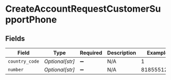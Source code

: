 # CreateAccountRequestCustomerSupportPhone


## Fields

| Field              | Type               | Required           | Description        | Example            |
| ------------------ | ------------------ | ------------------ | ------------------ | ------------------ |
| `country_code`     | *Optional[str]*    | :heavy_minus_sign: | N/A                | 1                  |
| `number`           | *Optional[str]*    | :heavy_minus_sign: | N/A                | 8185551212         |